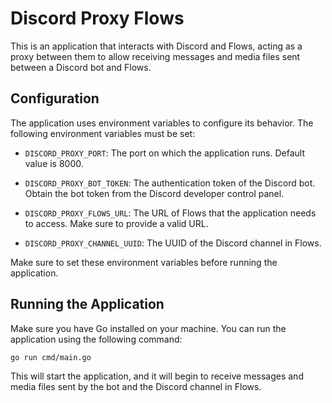 # Discord Proxy Flows

This is an application that interacts with Discord and Flows, acting as a proxy between them to allow receiving messages and media files sent between a Discord bot and Flows.

## Configuration

The application uses environment variables to configure its behavior. The following environment variables must be set:

- `DISCORD_PROXY_PORT`: The port on which the application runs. Default value is 8000.

- `DISCORD_PROXY_BOT_TOKEN`: The authentication token of the Discord bot. Obtain the bot token from the Discord developer control panel.

- `DISCORD_PROXY_FLOWS_URL`: The URL of Flows that the application needs to access. Make sure to provide a valid URL.

- `DISCORD_PROXY_CHANNEL_UUID`: The UUID of the Discord channel in Flows.

Make sure to set these environment variables before running the application.

## Running the Application

Make sure you have Go installed on your machine. You can run the application using the following command:

```
go run cmd/main.go
```

This will start the application, and it will begin to receive messages and media files sent by the bot and the Discord channel in Flows.
